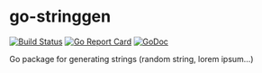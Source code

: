 # go-stringgen

[![Build Status](https://travis-ci.org/tomi77/go-stringgen.svg?branch=master)](https://travis-ci.org/tomi77/go-stringgen)
[![Go Report Card](https://goreportcard.com/badge/github.com/tomi77/go-stringgen)](https://goreportcard.com/report/github.com/tomi77/go-stringgen)
[![GoDoc](https://godoc.org/github.com/tomi77/go-stringgen?status.svg)](https://godoc.org/github.com/tomi77/go-stringgen)

Go package for generating strings (random string, lorem ipsum…)
